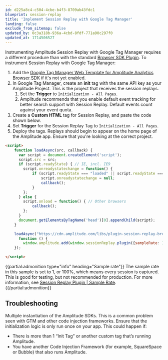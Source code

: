 ```yaml
---
id: d225a8c4-c504-4cbe-b4f3-8709ab43fdc1
blueprint: session-replay
title: 'Implement Session Replay with Google Tag Manager'
landing: false
exclude_from_sitemap: false
updated_by: 0c3a318b-936a-4cbd-8fdf-771a90c297f0
updated_at: 1714506527
---
```

Instrumenting Amplitude Session Replay with Google Tag Manager requires a different procedure than with the standard [Browser SDK Plugin](/docs/session-replay/session-replay-plugin). To instrument Session Replay with Google Tag Manager:

1. Add the [Google Tag Manager Web Template for Amplitude Analytics Browser SDK](/docs/data/source-catalog/google-tag-manager) if it's not yet enabled.
2. In Google Tag Manager, create an **init** tag with the same API key as your Amplitude Project. This is the project that receives the session replays.
   1. Set the **Trigger** to `Initialization - All Pages`.
   2. Amplitude recommends that you enable default event tracking for better search support with Session Replay. Default events count against your event quota.
3. Create a **Custom HTML** tag for Session Replay, and paste the code shown below.
4. Set **Trigger** for the Session Replay Tag to `Initialization - All Pages`.
5. Deploy the tags. Replays should begin to appear on the home page of the Amplitude app. Ensure that you're looking at the correct project.

```html 
<script>
    function loadAsync(src, callback) {
      var script = document.createElement('script');
      script.src = src;
      if (script.readyState) { // IE, incl. IE9
        script.onreadystatechange = function() {
            if (script.readyState === "loaded" || script.readyState === "complete") {
                script.onreadystatechange = null;
                callback();
            }
        };
      } else {
        script.onload = function() { // Other browsers
            callback();
        };
      }
      document.getElementsByTagName('head')[0].appendChild(script);
    }

    loadAsync("https://cdn.amplitude.com/libs/plugin-session-replay-browser-{{sdk_versions:session_replay_standalone}}-min.js.gz", 
      function () {
        window.amplitude.add(window.sessionReplay.plugin({sampleRate: 1})); 
    });

</script>
```

{{partial:admonition type="info" heading="Sample rate"}}
The sample rate in this sample is set to 1, or 100%, which means every session is captured. This is good for testing, but not recommended for production. For more information, see [Session Replay Plugin | Sample Rate](/docs/session-replay/sdks/plugin/#sampling-rate).
{{/partial:admonition}}

## Troubleshooting

Multiple instantiation of the Amplitude SDKs. This is a common problem seen with GTM and other code injection frameworks. Ensure that the initialization logic is only run once on your app. This could happen if:

- There is more than 1 “Init Tag” or another custom tag that’s running Amplitude. 
- You have another Code Injection Framework (for example, SquareSpace or Bubble) that also runs Amplitude. 
